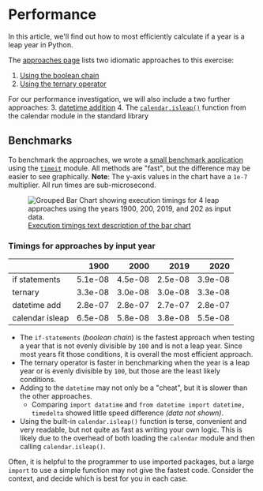 # Performance

In this article, we'll find out how to most efficiently calculate if a year is a leap year in Python.

The [approaches page][approaches] lists two idiomatic approaches to this exercise:

1. [Using the boolean chain][approach-boolean-chain]
2. [Using the ternary operator][approach-ternary-operator]

For our performance investigation, we will also include a two further approaches:
3. [datetime addition][approach-datetime-addition]
4. The [`calendar.isleap()`][approach-calendar-isleap] function from the calendar module in the standard library


## Benchmarks

To benchmark the approaches, we wrote a [small benchmark application][benchmark-application] using the [`timeit`][timeit] module.
All methods are "fast", but the difference may be easier to see graphically.
**Note**: The y-axis values in the chart have a `1e-7` multiplier.
 All run times are sub-microsecond.


<figure role="group">
  <img
    src="https://github.com/exercism/images/blob/main/images/tracks/python/leap/leap_timeit_bar_plot-light.svg"
    alt="Grouped Bar Chart showing execution timings for 4 leap approaches using the years 1900, 200, 2019, and 202 as input data.">
    <figcaption><a href="#Timings for approaches by input year">Execution timings text description of the bar chart</a>
    </figcaption>
</figure>


### <a name="Timings for approaches by input year"></a>Timings for approaches by input year


|                 |    1900 |    2000 |    2019 |    2020 |
|:----------------|--------:|--------:|--------:|--------:|
| if statements   | 5.1e-08 | 4.5e-08 | 2.5e-08 | 3.9e-08 |
| ternary         | 3.3e-08 | 3.0e-08 | 3.0e-08 | 3.3e-08 |
| datetime add    | 2.8e-07 | 2.8e-07 | 2.7e-07 | 2.8e-07 |
| calendar isleap | 6.5e-08 | 5.8e-08 | 3.8e-08 | 5.5e-08 |


- The `if-statements` (_boolean chain_) is the fastest approach when testing a year that is not evenly divisible by `100` and is not a leap year.
Since most years fit those conditions, it is overall the most efficient approach.
- The ternary operator is faster in benchmarking when the year is a leap year or is evenly divisible by `100`,
but those are the least likely conditions.
- Adding to the `datetime` may not only be a "cheat", but it is slower than the other approaches.
  - Comparing `import datatime` and `from datetime import datetime, timedelta` showed  little speed difference _(data not shown)_.
- Using the built-in `calendar.isleap()` function is terse, convenient and very readable, but not quite as fast as writing your own logic.
This is likely due to the overhead of both loading the `calendar` module and then calling `calendar.isleap()`.

Often, it is helpful to the programmer to use imported packages, but a large `import` to use a simple function may not give the fastest code.
Consider the context, and decide which is best for you in each case.

[approach-boolean-chain]: https://exercism.org/tracks/python/exercises/leap/approaches/boolean-chain
[approach-calendar-isleap]: https://exercism.org/tracks/python/exercises/leap/approaches/calendar-isleap
[approach-datetime-addition]: https://exercism.org/tracks/python/exercises/leap/approaches/datetime-addition
[approach-ternary-operator]: https://exercism.org/tracks/python/exercises/leap/approaches/ternary-operator
[approaches]: https://exercism.org/tracks/python/exercises/leap/approaches
[benchmark-application]: https://github.com/exercism/python/blob/main/exercises/practice/leap/.articles/performance/code/Benchmark.py
[timeit]: https://docs.python.org/3/library/timeit.html
